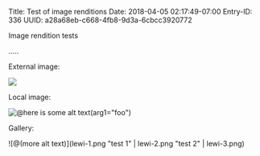 Title: Test of image renditions
Date: 2018-04-05 02:17:49-07:00
Entry-ID: 336
UUID: a28a68eb-c668-4fb8-9d3a-6cbcc3920772

Image rendition tests

.....

External image:

![](http://beesbuzz.biz/d/lewi/lewi-51.jpg)

Local image:

![@here is some alt text(arg1="foo")](lewi-53.png(format="jpg") "test single image")

Gallery:

![@(more alt text)](lewi-1.png "test 1" | lewi-2.png "test 2" | lewi-3.png)
